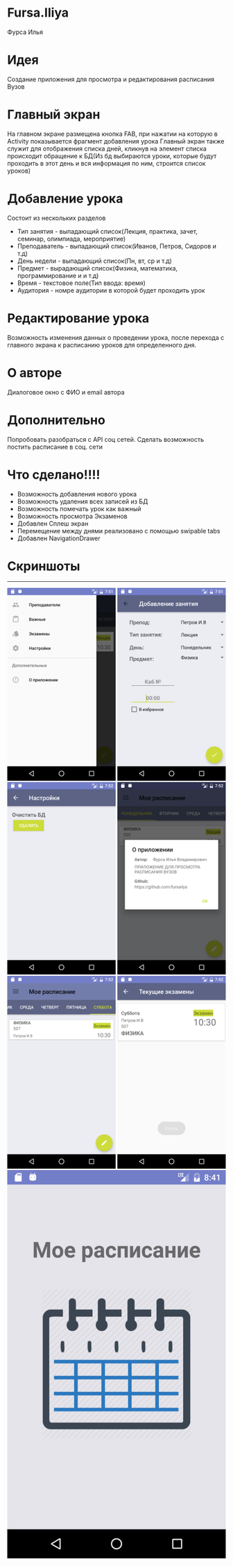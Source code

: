 # Fursa.Iliya
Фурса Илья

# Идея 
Создание приложения для просмотра и редактирования расписания Вузов

# Главный экран
На главном экране размещена кнопка FAB, при нажатии на которую в Activity показывается фрагмент добавления урока
Главный экран также служит для отображения списка дней, кликнув на элемент списка происходит обращение к БД(Из бд выбираются уроки, которые будут проходить в этот день и вся информация по ним, строится список уроков)

# Добавление урока
Состоит из нескольких разделов
* Тип занятия - выпадающий список(Лекция, практика, зачет, семинар, олимпиада, мероприятие)
* Преподаватель - выпадающий список(Иванов, Петров, Сидоров и т.д)
* День недели - выпадающий список(Пн, вт, ср и т.д)
* Предмет - вырадающий список(Физика, математика, программирование и и т.д)
* Время - текстовое поле(Тип ввода: время)
* Аудитория - номре аудитории в которой будет проходить урок

# Редактирование урока
Возможность изменения данных о проведении урока, после перехода с главного экрана к расписанию уроков для определенного дня.

# О авторе
Диалоговое окно с ФИО и email автора

# Дополнительно 
Попробовать разобраться с API соц сетей. Сделать возможность постить расписание в соц. сети

# Что сделано!!!!
* Возможность добавления нового урока
* Возможность удаления всех записей из БД
* Возможность помечать урок как важный
* Возможность просмотра Экзаменов
* Добавлен Сплеш экран
* Перемещение между днями реализовано с помощью swipable tabs
* Добавлен NavigationDrawer

# Скриншоты
----
<img src="https://github.com/AltarixExercises2016/Fursa.Iliya/blob/master/universityapp/Screenshot_1484581906.png" width="250">
<img src="https://github.com/AltarixExercises2016/Fursa.Iliya/blob/master/universityapp/Screenshot_1484581921.png" width="250">
<img src="https://github.com/AltarixExercises2016/Fursa.Iliya/blob/master/universityapp/Screenshot_1484581930.png" width="250">
<img src="https://github.com/AltarixExercises2016/Fursa.Iliya/blob/master/universityapp/Screenshot_1484581936.png" width="250">
<img src="https://github.com/AltarixExercises2016/Fursa.Iliya/blob/master/universityapp/Screenshot_1484581971.png" width="250">
<img src="https://github.com/AltarixExercises2016/Fursa.Iliya/blob/master/universityapp/Screenshot_1484581976.png" width="250">
<img src="https://github.com/AltarixExercises2016/Fursa.Iliya/blob/master/universityapp/Screenshot_1484584910.png" widht="250">



